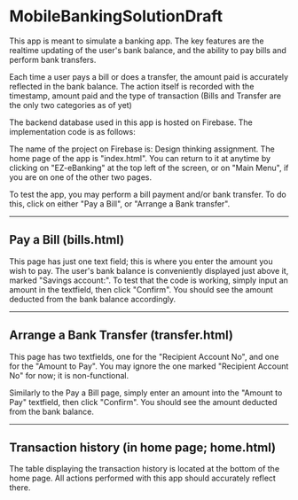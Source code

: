 # MobileBankingSolutionDraft

This app is meant to simulate a banking app. The key features are the realtime updating of the user's bank balance,
and the ability to pay bills and perform bank transfers.

Each time a user pays a bill or does a transfer, the amount paid is accurately reflected in the bank balance. The
action itself is recorded with the timestamp, amount paid and the type of transaction (Bills and Transfer are the
only two categories as of yet)

The backend database used in this app is hosted on Firebase. The implementation code is as follows:

<script src="https://www.gstatic.com/firebasejs/5.7.2/firebase.js"></script>
<script>
  // Initialize Firebase
  var config = {
    apiKey: "AIzaSyAfFE2Kr7u_vyq_oSSrb_9gdwJ_xiFXpLE",
    authDomain: "design-thinking-assignment.firebaseapp.com",
    databaseURL: "https://design-thinking-assignment.firebaseio.com",
    projectId: "design-thinking-assignment",
    storageBucket: "design-thinking-assignment.appspot.com",
    messagingSenderId: "758596598031"
  };
  firebase.initializeApp(config);
</script>



The name of the project on Firebase is: Design thinking assignment. The home page of the app is "index.html". You 
can return to it at anytime by clicking on "EZ-eBanking" at the top left of the screen, or on "Main Menu", if you 
are on one of the other two pages.

To test the app, you may perform a bill payment and/or bank transfer. To do this, click on either "Pay a Bill", or
"Arrange a Bank transfer".

----------------------------------------------------------
Pay a Bill (bills.html)
----------------------------------------------------------

This page has just one text field; this is where you enter the amount you wish to pay. The user's bank balance is
conveniently displayed just above it, marked "Savings account:". To test that the code is working, simply input an
amount in the textfield, then click "Confirm". You should see the amount deducted from the bank balance accordingly.


----------------------------------------------------------
Arrange a Bank Transfer (transfer.html)
----------------------------------------------------------

This page has two textfields, one for the "Recipient Account No", and one for the "Amount to Pay". You may ignore
the one marked "Recipient Account No" for now; it is non-functional.

Similarly to the Pay a Bill page, simply enter an amount into the "Amount to Pay" textfield, then click "Confirm".
You should see the amount deducted from the bank balance.



----------------------------------------------------------
Transaction history (in home page; home.html)
----------------------------------------------------------

The table displaying the transaction history is located at the bottom of the home page. All actions performed with
this app should accurately reflect there.


